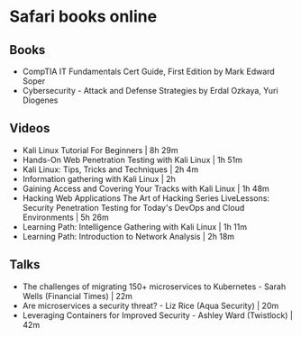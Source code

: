 # Safari books online

## Books
- CompTIA IT Fundamentals Cert Guide, First Edition by Mark Edward Soper
- Cybersecurity - Attack and Defense Strategies by Erdal Ozkaya, Yuri Diogenes

## Videos
- Kali Linux Tutorial For Beginners | 8h 29m
- Hands-On Web Penetration Testing with Kali Linux | 1h 51m
- Kali Linux: Tips, Tricks and Techniques | 2h 4m
- Information gathering with Kali Linux | 2h
- Gaining Access and Covering Your Tracks with Kali Linux | 1h 48m
- Hacking Web Applications The Art of Hacking Series LiveLessons: Security Penetration Testing for Today's DevOps and Cloud Environments | 5h 26m
- Learning Path: Intelligence Gathering with Kali Linux | 1h 11m
- Learning Path: Introduction to Network Analysis | 2h 18m

## Talks
- The challenges of migrating 150+ microservices to Kubernetes - Sarah Wells (Financial Times) | 22m
- Are microservices a security threat? - Liz Rice (Aqua Security) | 20m
- Leveraging Containers for Improved Security - Ashley Ward (Twistlock) | 42m
